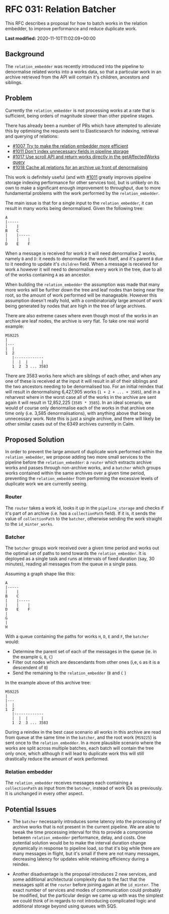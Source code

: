 # RFC 031: Relation Batcher

This RFC describes a proposal for how to batch works in the relation embedder, to improve performance and reduce duplicate work.

**Last modified:** 2020-11-10T11:02:09+00:00

## Background

The `relation_embedder` was recently introduced into the pipeline to denormalise related works into a works data, so that a particular work in an archive retrieved from the API will contain it's children, ancestors and siblings.

## Problem

Currently the `relation_embedder` is not processing works at a rate that is sufficient, being orders of magnitude slower than other pipeline stages.

There has already been a number of PRs which have attempted to alleviate this by optimising the requests sent to Elasticsearch for indexing, retrieval and querying of relations:

* [#1007 Try to make the relation embedder more efficient](https://github.com/wellcomecollection/catalogue/pull/1007)
* [#1011 Don't index unnecessary fields in pipeline storage](https://github.com/wellcomecollection/catalogue/pull/1011)
* [#1017 Use scroll API and return works directly in the getAffectedWorks query](https://github.com/wellcomecollection/catalogue/pull/1017)
* [#1018 Cache all relations for an archive up front of denormalising](https://github.com/wellcomecollection/catalogue/pull/1018)

This work is definitely useful (and with [#1011](https://github.com/wellcomecollection/catalogue/pull/1011) greatly improves pipeline storage indexing performance for other services too), but is unlikely on its own to make a significant enough improvement to throughput, due to more fundamental problems with the work performed by the `relation_embedder`.

The main issue is that for a single input to the `relation_embedder`, it can result in many works being denormalised. Given the following tree:

```
A
|-----
|    |
B    C
|    |-----
|    |    |
D    E    F
```

When a message is received for work `D` it will need denormalise 2 works, namely `B` and `D`: it needs to denormalise the work itself, and it's parent `B` due to it needing to update it's `children` field. When a message is received for work `A` however it will need to denormalise every work in the tree, due to all of the works containing `A` as an ancestor.

When building the `relation_embedder` the assumption was made that many more works will be further down the tree and leaf nodes than being near the root, so the amount of work performed will be manageable. However this assumption doesn't really hold, with a combinatorially large amount of work being generated by nodes that are high in the tree of large archives.

There are also extreme cases where even though most of the works in an archive are leaf nodes, the archive is very flat. To take one real world example:

```
MS9225
|
|---
|  |
1  2
   |-------------
   |  |  |      |
   1  2  3 ... 3583
```

There are 3583 works here which are siblings of each other, and when any one of these is received at the input it will result in all of their siblings and the two ancestors needing to be denormalised too. For an initial reindex that will result in denormalising 6,427,905 works (`1 + 2 + ... + 3585`), and in a reharvest where in the worst case all of the works in the archive are sent again it will result in 12,852,225 (`3585 * 3585`). In an ideal scenario, we would of course only denormalise each of the works in that archive one time only (i.e. 3,585 denormalisations), with anything above that being unnecessary work. Note this is just a single archive, and there will likely be other similar cases out of the 6349 archives currently in Calm.

## Proposed Solution

In order to prevent the large amount of duplicate work performed within the `relation_embedder`, we propose adding two more small services to the pipeline before the `relation_embedder`: a `router` which extracts archive works and passes through non-archive works, and a `batcher` which groups works contained within the same archives over a given time period, preventing the `relation_embedder` from performing the excessive levels of duplicate work we are currently seeing.

### Router

The `router` takes a work id, looks it up in the `pipeline_storage` and checks if it's part of an 
archive (i.e. has a `collectionPath` field).  If it is, it sends the value of `collectionPath` to the `batcher`, otherwise sending the work straight to the `id_minter_works`. 

### Batcher

The `batcher` groups work received over a given time period and works out the optimal set of paths to send towards 
the `relation_embedder`. It is deployed as a single task and runs at intervals of fixed duration (say, 30  minutes), reading all messages from the queue in a single pass. 

Assuming a graph shape like this:

```
A
|-----
|    |
B    C
|    |-----
|    |    |
D    E    F
|
G
|
H
```

With a queue containing the paths for works `H`, `D`, `E` and `F`, the `batcher` would:

- Determine the parent set of each of the messages in the queue (ie. in the example `G`, `B`, `C`)
- Filter out nodes which are descendants from other ones (i,e, `G` as it is a descendent of `B`) 
- Send the remaining to the `relation_embedder` (`B` and `C` )



In the example above of this archive tree:

```
MS9225
|
|---
|  |
1  2
   |-------------
   |  |  |      |
   1  2  3 ... 3583
```

During a reindex in the best case scenario all works in this archive are read from queue at the same time in the `batcher`, and the root work (`MS9225`) is sent once to the `relation_embedder`. In a more plausible scenario where the works are split across multiple batches, each batch will contain the tree only once, which although it will lead to duplicate work this will still drastically reduce the amount of work performed.

### Relation embedder

The `relation_embedder` receives messages each containing a `collectionPath` as input from the `batcher`, instead of work IDs as previously. It is unchanged in every other aspect.

## Potential Issues

* The `batcher` necessarily introduces some latency into the processing of archive works that is not present in the current pipeline. We are able to tweak the time processing interval for this to provide a compromise between `relation_embedder` performance, delay, and costs. One potential solution would be to make the interval duration change dynamically in response to pipeline load, so that it's big while there are many messages  in flight, but it's small if there are not many messages, decreasing latency for updates while retaining efficiency during a reindex.

* Another disadvantage is the proposal introduces 2 new services, and some additional architectural complexity due to the fact that the messages split at the `router` before joining again at the `id_minter`. The exact number of services and modes of communication could probably be modified, but the particular design we came up with was the simplest we could think of in regards to not introducing complicated logic and additional storage beyond using queues with SQS.
